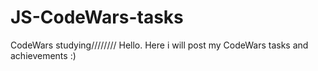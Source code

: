 # JS-CodeWars-tasks
CodeWars studying////////
Hello. Here i will post my CodeWars tasks and achievements :)
